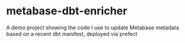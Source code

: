 # metabase-dbt-enricher
A demo project showing the code I use to update Metabase metadata based on a recent dbt manifest, deployed via prefect
